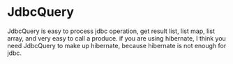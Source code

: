 JdbcQuery
=========

JdbcQuery is easy to process jdbc operation, get result list, list map, list array, and very easy to call a produce. if you are using hibernate, I think you need JdbcQuery to make up hibernate, because hibernate is not enough for jdbc.
